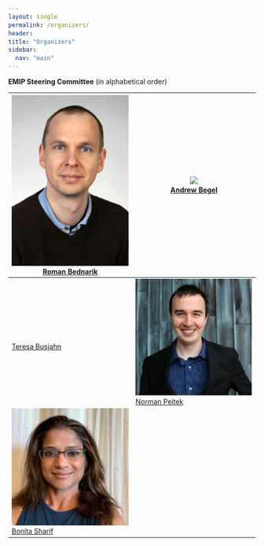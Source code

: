 ```yaml
---
layout: single
permalink: /organizers/
header:
title: "Organizers"
sidebar:
  nav: "main"
---
```


**EMIP Steering Committee** (in alphabetical order)

| <img src="/images/portraits/RB_2016.jpg" width="250"><br>[Roman Bednarik](http://cs.uef.fi/~rbednari/) | <img src="/images/portraits/headshot-2018-lores.jpg" width="250"><br>[Andrew Begel](http://andrewbegel.com/) |
|---|---|
| <br>[Teresa Busjahn](https://www.htw-berlin.de/hochschule/personen/person/?eid=12337) | <img src = "/images/portraits/np.jpeg" width = "250" ><br>[Norman Peitek](https://peitek.com/) |
| <img src = "/images/portraits/9JQAaVqP_400x400.jpg"   width = "250" ><br>[Bonita Sharif](https://www.shbonita.me/) |  |

